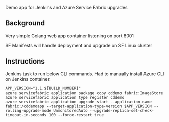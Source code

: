 Demo app for Jenkins and Azure Service Fabric upgrades

## Background
Very simple Golang web app container listening on port 8001

SF Manifests will handle deployment and upgrade on SF Linux cluster 

## Instructions

Jenkins task to run below CLI commands. Had to manually install Azure CLI on Jenkins container. 

  ```
  APP_VERSION="1.1.${BUILD_NUMBER}"
  azure servicefabric application package copy cddemo fabric:ImageStore
  azure servicefabric application type register cddemo
  azure servicefabric application upgrade start --application-name fabric:/cddemoapp --target-application-type-version $APP_VERSION --rolling-upgrade-mode UnmonitoredAuto --upgrade-replica-set-check-timeout-in-seconds 100 --force-restart true
  ```